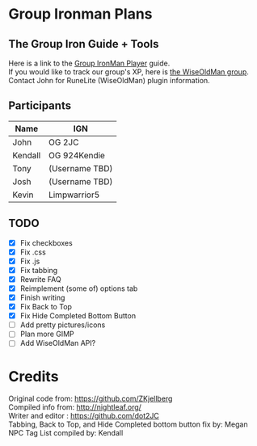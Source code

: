 # Group Ironman Plans

## The Group Iron Guide + Tools
Here is a link to the <a href="https://dot2jc.github.io/GIMP/">Group IronMan Player</a> guide.  
If you would like to track our group's XP, here is <a href="https://wiseoldman.net/groups/1677"> the WiseOldMan group</a>. Contact John for RuneLite (WiseOldMan) plugin information.  
<!-- WOM: 836-551-748 -->
## Participants
Name | IGN
-----|-----
John | OG 2JC
Kendall | OG 924Kendie
Tony | (Username TBD)
Josh | (Username TBD)
Kevin | Limpwarrior5

## TODO
- [x] Fix checkboxes
- [x] Fix .css
- [x] Fix .js
- [x] Fix tabbing
- [x] Rewrite FAQ
- [x] Reimplement (some of) options tab
- [x] Finish writing
- [x] Fix Back to Top  
- [x] Fix Hide Completed Bottom Button  
- [ ] Add pretty pictures/icons
- [ ] Plan more GIMP
- [ ] Add WiseOldMan API?

# Credits
Original code from: https://github.com/ZKjellberg  
Compiled info from: http://nightleaf.org/  
Writer and editor : https://github.com/dot2JC  
Tabbing, Back to Top, and Hide Completed bottom button fix by: Megan  
NPC Tag List compiled by: Kendall